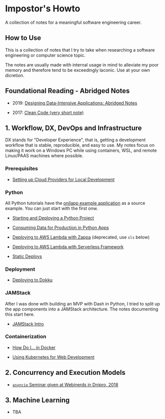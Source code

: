 # Impostor's Howto

A collection of notes for a meaningful software engineering career.

## How to Use

This is a collection of notes that I try to take when researching a software engineering or computer science topic.  

The notes are usually made with internal usage in mind to alleviate my poor memory and therefore tend to be exceedingly laconic. Use at your own dicretion.

## Foundational Reading - Abridged Notes

- 2019: [Designing Data-Intensive Applications: Abridged Notes](https://gist.github.com/bausk/f45d9ca836e0a3d623d3ae2389ec5eac)

- 2017: [Clean Code (very short note)](https://gist.github.com/bausk/0b0723bd8e1193c1342e658771a002cf)

## 1. Workflow, DX, DevOps and Infrastructure

DX stands for "Developer Experience", that is, getting a development workflow that is stable, reproducible, and easy to use. 
My notes focus on making it work on a Windows PC while using containers, WSL, and remote Linux/PAAS machines where possible.

### Prerequisites

- [Setting up Cloud Providers for Local Development](cloud-setup.md)

### Python

All Python tutorials have the [onilapp example application](https://github.com/bausk/onilapp) as a source example. You can just start with the first onw.

- [Starting and Deploying a Python Project](python_01_start_and_deployment.md)

- [Consuming Data for Production in Python Apps](python_02_consuming_data.md)

- [Deploying to AWS Lambda with Zappa](python_03_awslambda.md) (deprecated, use `sls` below)

- [Deploying to AWS Lambda with Serverless Framework](python_04_serverless.md)

- [Static Deploys](python_05_staticdeploys.md)

### Deployment

- [Deploying to Dokku](dokku.md)

### JAMStack

After I was done with building an MVP with Dash in Python, I tried to split up the app components into a JAMStack architecture. The notes documenting this start here.

- [JAMStack Intro](jamstack_01_intro.md)

### Containerization

- [How Do I... in Docker](containers_docker.md)

- [Using Kubernetes for Web Development](containers_k8s.md)


## 2. Concurrency and Execution Models

* [`asyncio` Seminar given at Webinerds in Dnipro, 2018](https://github.com/bausk/seminar2018)

## 3. Machine Learning

* TBA
